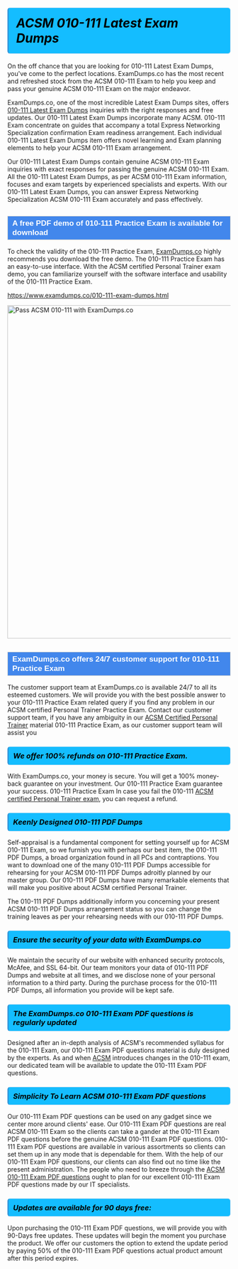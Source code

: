 <h1>                <strong><span style="display: block; color: #000000; background: #14BDFF; border: 0.5px solid #AED6F1; border-left: 3px solid #3498DB; padding: .6em; border-radius: 6px;">                     <em>ACSM 010-111 <span class="exam_variation">Latest Exam Dumps</span> </em>                </span></strong>            </h1>                        <p>On the off chance that you are looking for 010-111 <span class="exam_variation">Latest Exam Dumps</span>, you've come to the perfect locations.             ExamDumps.co has the most recent and refreshed stock from the ACSM 010-111 Exam to help you keep and pass your genuine ACSM 010-111 Exam on the major endeavor.</p>                        <p>ExamDumps.co, one of the most incredible <span class="exam_variation">Latest Exam Dumps</span> sites, offers <a href="https://www.examdumps.co/010-111-exam-dumps.html">010-111 <span class="exam_variation">Latest Exam Dumps</span></a> inquiries with the right responses and free updates. Our 010-111 <span class="exam_variation">Latest Exam Dumps</span> incorporate             many ACSM. 010-111 Exam concentrate on guides that accompany a total Express Networking Specialization confirmation Exam readiness arrangement. Each individual             010-111 <span class="exam_variation">Latest Exam Dumps</span> item offers novel learning and Exam planning elements to help your ACSM 010-111 Exam arrangement.</p>                        <p>Our 010-111 <span class="exam_variation">Latest Exam Dumps</span> contain genuine ACSM 010-111 Exam inquiries with exact responses for passing the genuine ACSM 010-111 Exam. All the 010-111 <span class="exam_variation">Latest Exam Dumps</span>,             as per ACSM 010-111 Exam information, focuses and exam targets by experienced specialists and experts. With our 010-111 <span class="exam_variation">Latest Exam Dumps</span>, you can answer             Express Networking Specialization ACSM 010-111 Exam accurately and pass effectively.</p>                        <h2 style="background: #4287ec; border: 1px solid #cccccc; padding: 5px 10px;">                <span style="color: #ffffff;">                    <span style="font-size: 11pt;">                        <span style="line-height: normal;">                            <span style="font-family: Calibri,sans-serif;">                                <strong>                                    <span style="font-size: 13.0pt;">A free PDF demo of 010-111 <span class="exam_variation2">Practice Exam</span> is available for download</span>                                </strong>                            </span>                        </span>                    </span>                </span>            </h2>                        <p>To check the validity of the 010-111 <span class="exam_variation2">Practice Exam</span>, <a href="https://www.examdumps.co/">ExamDumps.co</a> highly recommends you download the free demo. The 010-111 <span class="exam_variation2">Practice Exam</span> has an easy-to-use interface.             With the ACSM certified Personal Trainer exam demo, you can familiarize yourself with the software interface and usability of the 010-111 <span class="exam_variation2">Practice Exam</span>.</p>                        <p><a href="https://www.examdumps.co/010-111-exam-dumps.html">https://www.examdumps.co/010-111-exam-dumps.html</a></p>                        <p><a href="https://www.examdumps.co/"><img src="https://www.examdumps.co//images/banners/big-sale-20-percent-discount-offer-examdumps.jpg" class="postImage" alt="Pass ACSM 010-111 with ExamDumps.co" width="750"></a></p>                            <h2 style="background: #4287ec; border: 1px solid #cccccc; padding: 5px 10px;">                <span style="color: #ffffff;">                    <span style="font-size: 11pt;">                        <span style="line-height: normal;">                            <span style="font-family: Calibri,sans-serif;">                                <strong>                                    <span style="font-size: 13.0pt;">ExamDumps.co offers 24/7 customer support for 010-111 <span class="exam_variation2">Practice Exam</span> </span>                                </strong>                            </span>                        </span>                    </span>                </span>            </h2>                        <p>The customer support team at ExamDumps.co is available 24/7 to all its esteemed customers. We will provide you with the best possible answer to your 010-111 <span class="exam_variation2">Practice Exam</span>            related query if you find any problem in our ACSM certified Personal Trainer <span class="exam_variation2">Practice Exam</span>. Contact our customer support team, if you have any ambiguity in             our <a href="https://www.examdumps.co/acsm-cpt-exam-dumps.html">ACSM Certified Personal Trainer</a> material 010-111 <span class="exam_variation2">Practice Exam</span>, as our customer support team will assist you</p>                        <h3>                <strong>                    <span style="display: block; color: #000000; background: #14BDFF; border: 0.5px solid #AED6F1; border-left: 3px solid #3498DB; padding: .6em; border-radius: 6px;">                        <em>We offer 100% refunds on 010-111 <span class="exam_variation2">Practice Exam</span>.</em>                    </span>                </strong>            </h3>                        <p>With ExamDumps.co, your money is secure. You will get a 100% money-back guarantee on your investment. Our 010-111 <span class="exam_variation2">Practice Exam</span> guarantee your success.             010-111 <span class="exam_variation2">Practice Exam</span> In case you fail the 010-111 <a href="https://www.examdumps.co/010-111-exam-dumps.html">ACSM certified Personal Trainer exam</a>, you can request a refund.</p>                        <h3>                <strong>                    <span style="display: block; color: #000000; background: #14BDFF; border: 0.5px solid #AED6F1; border-left: 3px solid #3498DB; padding: .6em; border-radius: 6px;">                        <em>Keenly Designed 010-111 <span class="exam_variation3">PDF Dumps</span></em>                    </span>                </strong>            </h3>                        <p>Self-appraisal is a fundamental component for setting yourself up for ACSM 010-111 Exam, so we furnish you with perhaps our best item, the 010-111 <span class="exam_variation3">PDF Dumps</span>,             a broad organization found in all PCs and contraptions. You want to download one of the many 010-111 <span class="exam_variation3">PDF Dumps</span> accessible for rehearsing for your             ACSM 010-111 <span class="exam_variation3">PDF Dumps</span> adroitly planned by our master group. Our 010-111 <span class="exam_variation3">PDF Dumps</span> have many remarkable elements that will make you             positive about ACSM certified Personal Trainer.</p>                        <p>The 010-111 <span class="exam_variation3">PDF Dumps</span> additionally inform you concerning your present ACSM 010-111 <span class="exam_variation3">PDF Dumps</span> arrangement status so you can change the training             leaves as per your rehearsing needs with our 010-111 <span class="exam_variation3">PDF Dumps</span>.</p>                        <h3>                <strong>                    <span style="display: block; color: #000000; background: #14BDFF; border: 0.5px solid #AED6F1; border-left: 3px solid #3498DB; padding: .6em; border-radius: 6px;">                        <em>Ensure the security of your data with ExamDumps.co </em>                    </span>                </strong>            </h3>                        <p>We maintain the security of our website with enhanced security protocols, McAfee, and SSL 64-bit. Our team monitors your data of 010-111 <span class="exam_variation3">PDF Dumps</span> and website at all times,             and we disclose none of your personal information to a third party. During the purchase process for the 010-111 <span class="exam_variation3">PDF Dumps</span>, all information you provide will be kept safe.</p>                        <h3>                <strong>                    <span style="display: block; color: #000000; background: #14BDFF; border: 0.5px solid #AED6F1; border-left: 3px solid #3498DB; padding: .6em; border-radius: 6px;">                        <em>The ExamDumps.co 010-111 <span class="exam_variation4">Exam PDF questions</span> is regularly updated </em>                    </span>                </strong>            </h3>                        <p>Designed after an in-depth analysis of ACSM's recommended syllabus for the 010-111 Exam, our 010-111 <span class="exam_variation4">Exam PDF questions</span> material is duly designed by the experts.             As and when <a href="https://www.examdumps.co/acsm-exam-dumps.html">ACSM</a> introduces changes in the 010-111 exam, our dedicated team will be available to update the 010-111 <span class="exam_variation4">Exam PDF questions</span>.</p>                        <h3>                <strong>                    <span style="display: block; color: #000000; background: #14BDFF; border: 0.5px solid #AED6F1; border-left: 3px solid #3498DB; padding: .6em; border-radius: 6px;">                        <em>Simplicity To Learn ACSM 010-111 <span class="exam_variation4">Exam PDF questions</span></em>                    </span>                </strong>            </h3>                        <p>Our 010-111 <span class="exam_variation4">Exam PDF questions</span> can be used on any gadget since we center more around clients' ease. Our 010-111 <span class="exam_variation4">Exam PDF questions</span> are real ACSM 010-111 Exam             so the clients can take a gander at the 010-111 <span class="exam_variation4">Exam PDF questions</span> before the genuine ACSM 010-111 <span class="exam_variation4">Exam PDF questions</span>. 010-111 <span class="exam_variation4">Exam PDF questions</span> are available in various assortments             so clients can set them up in any mode that is dependable for them. With the help of our 010-111 <span class="exam_variation4">Exam PDF questions</span>, our clients can also find out no time like the present administration.             The people who need to breeze through the <a href="https://www.examdumps.co/010-111-exam-dumps.html">ACSM 010-111 <span class="exam_variation4">Exam PDF questions</span></a> ought to plan for our excellent 010-111 <span class="exam_variation4">Exam PDF questions</span> made by our IT specialists.</p>                        <h3>                <strong>                    <span style="display: block; color: #000000; background: #14BDFF; border: 0.5px solid #AED6F1; border-left: 3px solid #3498DB; padding: .6em; border-radius: 6px;">                        <em>Updates are available for 90 days free:</em>                    </span>                </strong>            </h3>                        <p>Upon purchasing the 010-111 <span class="exam_variation4">Exam PDF questions</span>, we will provide you with 90-Days free updates. These updates will begin the moment you purchase the product.             We offer our customers the option to extend the update period by paying 50% of the 010-111 <span class="exam_variation4">Exam PDF questions</span> actual product amount after this period expires.</p>                    
